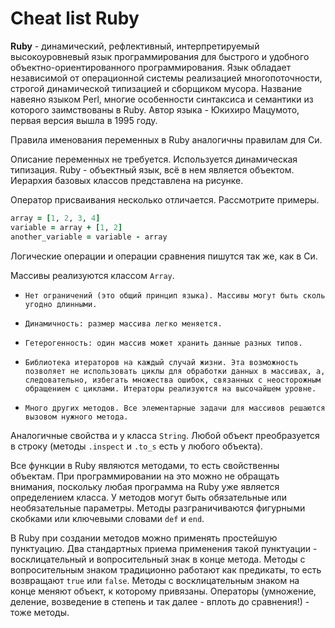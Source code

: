 # Cheat list Ruby

**Ruby** - динамический, рефлективный, интерпретируемый высокоуровневый язык программирования для быстрого и удобного объектно-ориентированного программирования. Язык обладает независимой от операционной системы реализацией многопоточности, строгой динамической типизацией и сборщиком мусора. Название навеяно языком Perl, многие особенности синтаксиса и семантики из которого заимствованы в Ruby. Автор языка - Юкихиро Мацумото, первая версия вышла в 1995 году.

Правила именования переменных в Ruby аналогичны правилам для Си. 

Описание переменных не требуется. Используется динамическая типизация. Ruby - объектный язык, всё в нем является объектом.
Иерархия базовых классов представлена на рисунке.
		
Оператор присваивания несколько отличается. Рассмотрите примеры.

```Ruby
array = [1, 2, 3, 4]
variable = array + [1, 2]
another_variable = variable - array
```

Логические операции и операции сравнения пишутся так же, как в Си.

Массивы реализуются классом `Array`. 
-     Нет ограничений (это общий принцип языка). Массивы могут быть сколь угодно длинными.
-     Динамичность: размер массива легко меняется.
-     Гетерогенность: один массив может хранить данные разных типов.
-     Библиотека итераторов на каждый случай жизни. Эта возможность позволяет не использовать циклы для обработки данных в массивах, а, следовательно, избегать множества ошибок, связанных с неосторожным обращением с циклами. Итераторы реализуются на высочайшем уровне.
-     Много других методов. Все элементарные задачи для массивов решаются вызовом нужного метода.

Аналогичные свойства и у класса `String`. Любой объект преобразуется в строку (методы `.inspect` и `.to_s` есть у любого объекта).

Все функции в Ruby являются методами, то есть свойственны объектам. При программировании на это можно не обращать внимания, поскольку любая программа на Ruby уже является определением класса. У методов могут быть обязательные или необязательные параметры. Методы разграничиваются фигурными скобками или ключевыми словами `def` и `end`.

В Ruby при создании методов можно применять простейшую пунктуацию. Два стандартных приема применения такой пунктуации - восклицательный и вопросительный знак в конце метода. Методы с вопросительным знаком традиционно работают как предикаты, то есть возвращают `true` или `false`. Методы с восклицательным знаком на конце меняют объект, к которому привязаны. Операторы (умножение, деление, возведение в степень и так далее - вплоть до сравнения!) - тоже методы. 